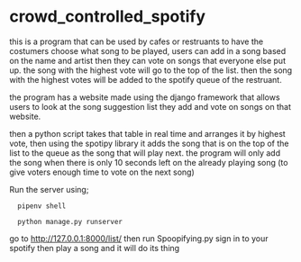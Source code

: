 # crowd_controlled_spotify
this is a program that can be used by cafes or restruants to have the costumers choose what song to be played, 
users can add in a song based on the name and artist then they can vote on songs that everyone else put up.
the song with the highest vote will go to the top of the list.
then the song with the highest votes will be added to the spotify queue of the restruant.

the program has a website made using the django framework that allows users to look at the song suggestion list
they add and vote on songs on that website.

then a python script takes that table in real time and arranges it by highest vote, then using the spotipy library it adds the song that 
is on the top of the list to the queue as the song that will play next. the program will only add the song when there is only 10 seconds left on
the already playing song (to give voters enough time to vote on the next song)


Run the server using;

      pipenv shell
      
      python manage.py runserver
      
  
go to http://127.0.0.1:8000/list/
then run Spoopifying.py 
sign in to your spotify 
then play a song and it will do its thing
